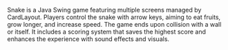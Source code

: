 Snake is a Java Swing game featuring multiple screens managed by CardLayout. Players control the snake with arrow keys, aiming to eat fruits, grow longer, and increase speed. The game ends upon collision with a
wall or itself. It includes a scoring system that saves the highest score and enhances the experience with sound effects and visuals.
